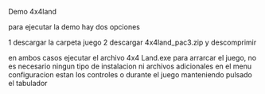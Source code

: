 Demo 4x4land

para ejecutar la demo hay dos opciones

1 descargar la carpeta juego
2 descargar 4x4land_pac3.zip y descomprimir 

en ambos casos ejecutar el archivo 4x4 Land.exe para arrarcar el juego, 
no es necesario ningun tipo de instalacion ni archivos adicionales
en el menu configuracion estan los controles o durante el juego manteniendo pulsado el tabulador